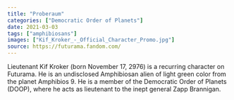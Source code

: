 ```yaml
---
title: "Proberaum"
categories: ["Democratic Order of Planets"]
date: 2021-03-03
tags: ["amphibiosans"]
images: ["Kif_Kroker_-_Official_Character_Promo.jpg"]
source: https://futurama.fandom.com/
---
```


Lieutenant Kif Kroker (born November 17, 2976) is a recurring character on Futurama. He is an undisclosed Amphibiosan alien of light green color from the planet Amphibios 9. He is a member of the Democratic Order of Planets (DOOP), where he acts as lieutenant to the inept general Zapp Brannigan.
